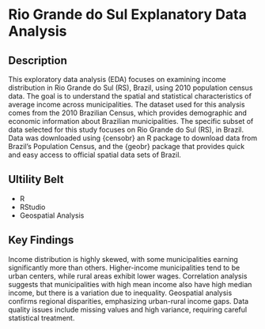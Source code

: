 # Rio Grande do Sul Explanatory Data Analysis

## Description 
This exploratory data analysis (EDA) focuses on examining income distribution in Rio Grande do Sul (RS), Brazil, using 2010 population census data. The goal is to understand the spatial and statistical characteristics of average income across municipalities. The dataset used for this analysis comes from the 2010 Brazilian Census, which provides demographic and economic
information about Brazilian municipalities. The specific subset of data selected for this study focuses on Rio Grande do Sul (RS), in Brazil. Data was downloaded using {censobr} an R package to download data from Brazil’s Population Census, and the {geobr} package that provides quick and easy access to official spatial data sets of Brazil.

## Ultility Belt
- R
- RStudio
- Geospatial Analysis

## Key Findings
Income distribution is highly skewed, with some municipalities earning significantly more than others. Higher-income
municipalities tend to be urban centers, while rural areas exhibit lower wages. Correlation analysis suggests that
municipalities with high mean income also have high median income, but there is a variation due to inequality. Geospatial
analysis confirms regional disparities, emphasizing urban-rural income gaps. Data quality issues include missing values
and high variance, requiring careful statistical treatment.
